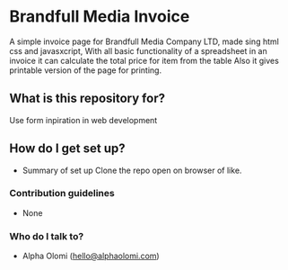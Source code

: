 # Brandfull Media Invoice

A simple invoice page for Brandfull Media Company LTD, made sing html css and javasxcript,
With all basic functionality of a spreadsheet in an invoice it can calculate the total price for
item from the table
Also it gives printable version of the page for printing.

## What is this repository for?

Use form inpiration in web development

## How do I get set up?

- Summary of set up
  Clone the repo
  open on browser of like.

### Contribution guidelines

- None

### Who do I talk to?

- Alpha Olomi ([hello@alphaolomi.com](mailto:hello@alphaolomi.com))

##
